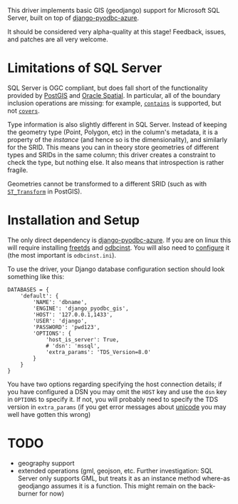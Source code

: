 This driver implements basic GIS (geodjango) support for Microsoft SQL
Server, built on top of
[django-pyodbc-azure](https://github.com/michiya/django-pyodbc-azure).

It should be considered very alpha-quality at this stage!  Feedback,
issues, and patches are all very welcome.

# Limitations of SQL Server

SQL Server is OGC compliant, but does fall short of the functionality
provided by [PostGIS](http://postgis.net/) and
[Oracle Spatial](http://www.oracle.com/technetwork/database/options/spatialandgraph/overview/index.html).
In particular, all of the boundary inclusion operations are missing:
for example,
[`contains`](https://docs.djangoproject.com/en/dev/ref/contrib/gis/geoquerysets/#contains)
is supported, but not
[`covers`](https://docs.djangoproject.com/en/dev/ref/contrib/gis/geoquerysets/#covers).

Type information is also slightly different in SQL Server.  Instead of
keeping the geometry type (Point, Polygon, etc) in the column's
metadata, it is a property of the *instance* (and hence so is the
dimensionality), and similarly for the SRID.  This means you can in
theory store geometries of different types and SRIDs in the same
column; this driver creates a constraint to check the type, but
nothing else.  It also means that introspection is rather fragile.

Geometries cannot be transformed to a different SRID (such as with
[`ST_Transform`](http://postgis.org/docs/ST_Transform.html) in
PostGIS).

# Installation and Setup

The only direct dependency is
[django-pyodbc-azure](https://github.com/michiya/django-pyodbc-azure).
If you are on linux this will require installing
[freetds](http://www.freetds.org/) and
[odbcinst](http://www.unixodbc.org/).  You will also need to
[configure](http://www.unixodbc.org/doc/FreeTDS.html) it (the most
important is `odbcinst.ini`).

To use the driver, your Django database configuration section should
look something like this:
```
DATABASES = {
    'default': {
        'NAME': 'dbname',
        'ENGINE': 'django_pyodbc_gis',
        'HOST': '127.0.0.1,1433',
        'USER': 'django',
        'PASSWORD': 'pwd123',
        'OPTIONS': {
            'host_is_server': True,
            # 'dsn': 'mssql',
            'extra_params': 'TDS_Version=8.0'
        }
    }
}
```

You have two options regarding specifying the host connection details;
if you have configured a DSN you may omit the `HOST` key and use the
`dsn` key in `OPTIONS` to specify it.  If not, you will probably need
to specify the TDS version in `extra_params` (if you get error
messages about
[unicode](http://www.seanelavelle.com/2011/07/30/pyodbc-and-freetds-unicode-ntext-problem-solved/)
you may well have gotten this wrong)

# TODO

* geography support
* extended operations (gml, geojson, etc.  Further investigation: SQL
  Server only supports GML, but treats it as an instance method
  where-as geodjango assumes it is a function.  This might remain on
  the back-burner for now)
